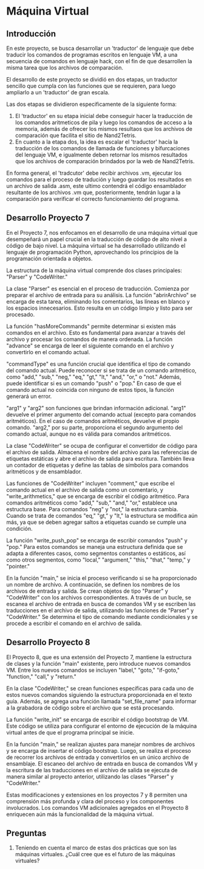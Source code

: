 # Máquina Virtual 
## Introducción
En este proyecto, se busca desarrollar un 'traductor' de lenguaje que debe traducir los comandos de programas escritos en lenguaje VM, a una secuencia de comandos en lenguaje hack, con el fin de que desarrollen la misma tarea que los archivos de comparación.  

El desarrollo de este proyecto se dividió en dos etapas, un traductor sencillo que cumpla con las funciones que se requieren, para luego ampliarlo a un 'traductor' de gran escala.

Las dos etapas se dividieron especificamente de la siguiente forma:
1. El 'traductor' en su etapa inicial debe conseguir hacer la traducción de los comandos aritmeticos de pila y luego los comandos de acceso a la memoria, además de ofrecer los mismos resultaos que los archivos de comparación que facilita el sitio de Nand2Tetris. 
2. En cuanto a la etapa dos, la idea es escalar el 'traductor' hacía la traducción de los comandos de llamada de funciones y bifurcaciones del lenguaje VM, e igualmente deben retornar los mismos resultados que los archivos de comparación brindados por la web de Nand2Tetris.

En forma general, el 'tradcutor' debe recibir archivos .vm, ejecutar los comandos para el proceso de tradución y luego guardar los resultados en un archivo de salida .asm, este ultimo contendrá el código ensamblador resultante de los archivos .vm que, posteriormente, tendrán lugar a la comparación para verificar el correcto funcionamiento del programa.   

## Desarrollo Proyecto 7

En el Proyecto 7, nos enfocamos en el desarrollo de una máquina virtual que desempeñará un papel crucial en la traducción de código de alto nivel a código de bajo nivel. La máquina virtual se ha desarrollado utilizando el lenguaje de programación Python, aprovechando los principios de la programación orientada a objetos.

La estructura de la máquina virtual comprende dos clases principales: "Parser" y "CodeWriter."

La clase "Parser" es esencial en el proceso de traducción. Comienza por preparar el archivo de entrada para su análisis. La función "abrirArchivo" se encarga de esta tarea, eliminando los comentarios, las líneas en blanco y los espacios innecesarios. Esto resulta en un código limpio y listo para ser procesado.

La función "hasMoreCommands" permite determinar si existen más comandos en el archivo. Esto es fundamental para avanzar a través del archivo y procesar los comandos de manera ordenada. La función "advance" se encarga de leer el siguiente comando en el archivo y convertirlo en el comando actual.

"commandType" es una función crucial que identifica el tipo de comando del comando actual. Puede reconocer si se trata de un comando aritmético, como "add," "sub," "neg," "eq," "gt," "lt," "and," "or," o "not." Además, puede identificar si es un comando "push" o "pop." En caso de que el comando actual no coincida con ninguno de estos tipos, la función generará un error.

"arg1" y "arg2" son funciones que brindan información adicional. "arg1" devuelve el primer argumento del comando actual (excepto para comandos aritméticos). En el caso de comandos aritméticos, devuelve el propio comando. "arg2," por su parte, proporciona el segundo argumento del comando actual, aunque no es válida para comandos aritméticos.

La clase "CodeWriter" se ocupa de configurar el convertidor de código para el archivo de salida. Almacena el nombre del archivo para las referencias de etiquetas estáticas y abre el archivo de salida para escritura. También lleva un contador de etiquetas y define las tablas de símbolos para comandos aritméticos y de ensamblador.

Las funciones de "CodeWriter" incluyen "comment," que escribe el comando actual en el archivo de salida como un comentario, y "write_arithmetics," que se encarga de escribir el código aritmético. Para comandos aritméticos como "add," "sub," "and," "or," establece una estructura base. Para comandos "neg" y "not," la estructura cambia. Cuando se trata de comandos "eq," "gt," y "lt," la estructura se modifica aún más, ya que se deben agregar saltos a etiquetas cuando se cumple una condición.

La función "write_push_pop" se encarga de escribir comandos "push" y "pop." Para estos comandos se maneja una estructura definida que se adapta a diferentes casos, como segmentos constantes o estáticos, así como otros segmentos, como "local," "argument," "this," "that," "temp," y "pointer."

En la función "main," se inicia el proceso verificando si se ha proporcionado un nombre de archivo. A continuación, se definen los nombres de los archivos de entrada y salida. Se crean objetos de tipo "Parser" y "CodeWriter" con los archivos correspondientes. A través de un bucle, se escanea el archivo de entrada en busca de comandos VM y se escriben las traducciones en el archivo de salida, utilizando las funciones de "Parser" y "CodeWriter." Se determina el tipo de comando mediante condicionales y se procede a escribir el comando en el archivo de salida.

## Desarrollo Proyecto 8

El Proyecto 8, que es una extensión del Proyecto 7, mantiene la estructura de clases y la función "main" existente, pero introduce nuevos comandos VM. Entre los nuevos comandos se incluyen "label," "goto," "if-goto," "function," "call," y "return."

En la clase "CodeWriter," se crean funciones específicas para cada uno de estos nuevos comandos siguiendo la estructura proporcionada en el texto guía. Además, se agrega una función llamada "set_file_name" para informar a la grabadora de código sobre el archivo que se está procesando.

La función "write_init" se encarga de escribir el código bootstrap de VM. Este código se utiliza para configurar el entorno de ejecución de la máquina virtual antes de que el programa principal se inicie.

En la función "main," se realizan ajustes para manejar nombres de archivos y se encarga de insertar el código bootstrap. Luego, se realiza el proceso de recorrer los archivos de entrada y convertirlos en un único archivo de ensamblaje. El escaneo del archivo de entrada en busca de comandos VM y la escritura de las traducciones en el archivo de salida se ejecuta de manera similar al proyecto anterior, utilizando las clases "Parser" y "CodeWriter."

Estas modificaciones y extensiones en los proyectos 7 y 8 permiten una comprensión más profunda y clara del proceso y los componentes involucrados. Los comandos VM adicionales agregados en el Proyecto 8 enriquecen aún más la funcionalidad de la máquina virtual. 

## Preguntas
1. Teniendo en cuenta el marco de estas dos prácticas que son las máquinas virtuales. ¿Cuál cree que es el futuro de las máquinas virtuales?

